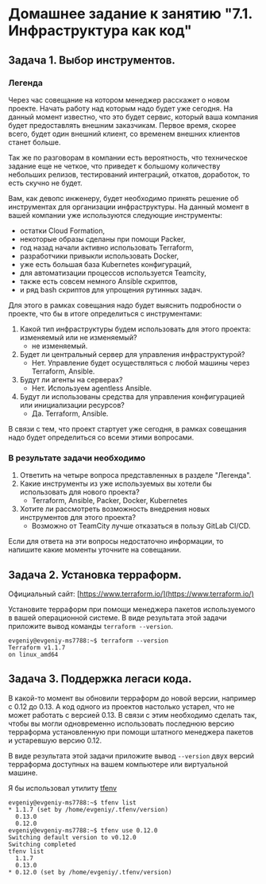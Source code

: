 # Домашнее задание к занятию "7.1. Инфраструктура как код"

## Задача 1. Выбор инструментов.

### Легенда

Через час совещание на котором менеджер расскажет о новом проекте. Начать работу над которым надо будет уже сегодня. На данный момент известно, что это будет сервис, который ваша компания будет предоставлять внешним заказчикам. Первое время, скорее всего, будет один внешний клиент, со временем внешних клиентов станет больше.

Так же по разговорам в компании есть вероятность, что техническое задание еще не четкое, что приведет к большому количеству небольших релизов, тестирований интеграций, откатов, доработок, то есть скучно не будет.

Вам, как девопс инженеру, будет необходимо принять решение об инструментах для организации инфраструктуры. На данный момент в вашей компании уже используются следующие инструменты:

-   остатки Сloud Formation,
-   некоторые образы сделаны при помощи Packer,
-   год назад начали активно использовать Terraform,
-   разработчики привыкли использовать Docker,
-   уже есть большая база Kubernetes конфигураций,
-   для автоматизации процессов используется Teamcity,
-   также есть совсем немного Ansible скриптов,
-   и ряд bash скриптов для упрощения рутинных задач.

Для этого в рамках совещания надо будет выяснить подробности о проекте, что бы в итоге определиться с инструментами:

1.  Какой тип инфраструктуры будем использовать для этого проекта: изменяемый или не изменяемый?
	- не изменяемый.
2.  Будет ли центральный сервер для управления инфраструктурой?
	- Нет. Управление будет осуществляться с любой машины через Terraform, Ansible.
3.  Будут ли агенты на серверах?
	 - Нет. Используем agentless Ansible.
4.  Будут ли использованы средства для управления конфигурацией или инициализации ресурсов?
	- Да. Terraform, Ansible.

В связи с тем, что проект стартует уже сегодня, в рамках совещания надо будет определиться со всеми этими вопросами.

### В результате задачи необходимо

1.  Ответить на четыре вопроса представленных в разделе "Легенда".
2.  Какие инструменты из уже используемых вы хотели бы использовать для нового проекта?
	- Terraform, Ansible, Packer, Docker, Kubernetes
3.  Хотите ли рассмотреть возможность внедрения новых инструментов для этого проекта?
	- Возможно от TeamCity лучше отказаться в пользу GitLab CI/CD.

Если для ответа на эти вопросы недостаточно информации, то напишите какие моменты уточните на совещании.

## Задача 2. Установка терраформ.

Официальный сайт:  [https://www.terraform.io/](https://www.terraform.io/)

Установите терраформ при помощи менеджера пакетов используемого в вашей операционной системе. В виде результата этой задачи приложите вывод команды  `terraform --version`.
```
evgeniy@evgeniy-ms7788:~$ terraform --version
Terraform v1.1.7
on linux_amd64
```

## Задача 3. Поддержка легаси кода.

В какой-то момент вы обновили терраформ до новой версии, например с 0.12 до 0.13. А код одного из проектов настолько устарел, что не может работать с версией 0.13. В связи с этим необходимо сделать так, чтобы вы могли одновременно использовать последнюю версию терраформа установленную при помощи штатного менеджера пакетов и устаревшую версию 0.12.

В виде результата этой задачи приложите вывод  `--version`  двух версий терраформа доступных на вашем компьютере или виртуальной машине.

Я бы использовал утилиту [tfenv](https://github.com/tfutils/tfenv)
```
evgeniy@evgeniy-ms7788:~$ tfenv list
* 1.1.7 (set by /home/evgeniy/.tfenv/version)
  0.13.0
  0.12.0
evgeniy@evgeniy-ms7788:~$ tfenv use 0.12.0
Switching default version to v0.12.0
Switching completed
tfenv list
  1.1.7
  0.13.0
* 0.12.0 (set by /home/evgeniy/.tfenv/version)
```
